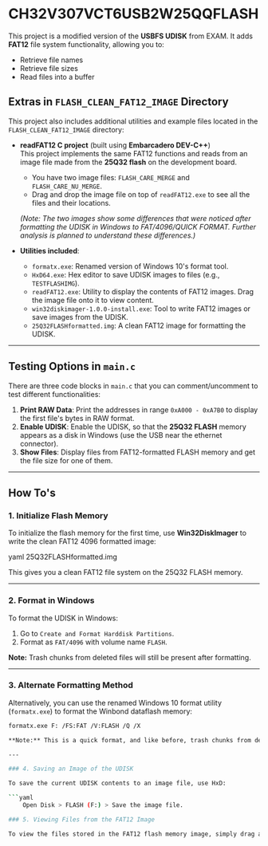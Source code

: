# CH32V307VCT6USB2W25QQFLASH

This project is a modified version of the **USBFS UDISK** from EXAM. 
It adds **FAT12** file system functionality, allowing you to:
- Retrieve file names
- Retrieve file sizes
- Read files into a buffer

## Extras in `FLASH_CLEAN_FAT12_IMAGE` Directory

This project also includes additional utilities and example files located in the `FLASH_CLEAN_FAT12_IMAGE` directory:
- **readFAT12 C project** (built using **Embarcadero DEV-C++**)  
  This project implements the same FAT12 functions and reads from an image file made from the **25Q32 flash** on the development board.
    - You have two image files: `FLASH_CARE_MERGE` and `FLASH_CARE_NU_MERGE`.
    - Drag and drop the image file on top of `readFAT12.exe` to see all the files and their locations.

    *(Note: The two images show some differences that were noticed after formatting the UDISK in Windows to FAT/4096/QUICK FORMAT. Further analysis is planned to understand these differences.)*

- **Utilities included**:
  - `formatx.exe`: Renamed version of Windows 10's format tool.
  - `HxD64.exe`: Hex editor to save UDISK images to files (e.g., `TESTFLASHIMG`).
  - `readFAT12.exe`: Utility to display the contents of FAT12 images. Drag the image file onto it to view content.
  - `win32diskimager-1.0.0-install.exe`: Tool to write FAT12 images or save images from the UDISK.
  - `25Q32FLASHformatted.img`: A clean FAT12 image for formatting the UDISK.

---

## Testing Options in `main.c`

There are three code blocks in `main.c` that you can comment/uncomment to test different functionalities:
1. **Print RAW Data**: Print the addresses in range `0xA000 - 0xA7B0` to display the first file's bytes in RAW format.
2. **Enable UDISK**: Enable the UDISK, so that the **25Q32 FLASH** memory appears as a disk in Windows (use the USB near the ethernet connector).
3. **Show Files**: Display files from FAT12-formatted FLASH memory and get the file size for one of them.

---

## How To's

### 1. Initialize Flash Memory
To initialize the flash memory for the first time, use **Win32DiskImager** to write the clean FAT12 4096 formatted image:

yaml
25Q32FLASHformatted.img


This gives you a clean FAT12 file system on the 25Q32 FLASH memory.

---

### 2. Format in Windows

To format the UDISK in Windows:
1. Go to `Create and Format Harddisk Partitions`.
2. Format as `FAT/4096` with volume name `FLASH`.

**Note:** Trash chunks from deleted files will still be present after formatting.

---

### 3. Alternate Formatting Method

Alternatively, you can use the renamed Windows 10 format utility (`formatx.exe`) to format the Winbond dataflash memory:
```bash
formatx.exe F: /FS:FAT /V:FLASH /Q /X

**Note:** This is a quick format, and like before, trash chunks from deleted files will still be present.

---

### 4. Saving an Image of the UDISK

To save the current UDISK contents to an image file, use HxD:

```yaml
    Open Disk > FLASH (F:) > Save the image file.

### 5. Viewing Files from the FAT12 Image

To view the files stored in the FAT12 flash memory image, simply drag and drop the image file onto the readFAT12.exe utility.

